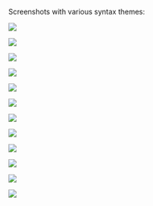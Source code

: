 Screenshots with various syntax themes:

![](https://github.com/braver/isotope-ui/raw/master/resources/images/1.png)

![](https://github.com/braver/isotope-ui/raw/master/resources/images/2.png)

![](https://github.com/braver/isotope-ui/raw/master/resources/images/3.png)

![](https://github.com/braver/isotope-ui/raw/master/resources/images/4.png)

![](https://github.com/braver/isotope-ui/raw/master/resources/images/5.png)

![](https://github.com/braver/isotope-ui/raw/master/resources/images/6.png)

![](https://github.com/braver/isotope-ui/raw/master/resources/images/7.png)

![](https://github.com/braver/isotope-ui/raw/master/resources/images/8.png)

![](https://github.com/braver/isotope-ui/raw/master/resources/images/9.png)

![](https://github.com/braver/isotope-ui/raw/master/resources/images/10.png)

![](https://github.com/braver/isotope-ui/raw/master/resources/images/11.png)

![](https://github.com/braver/isotope-ui/raw/master/resources/images/12.png)
